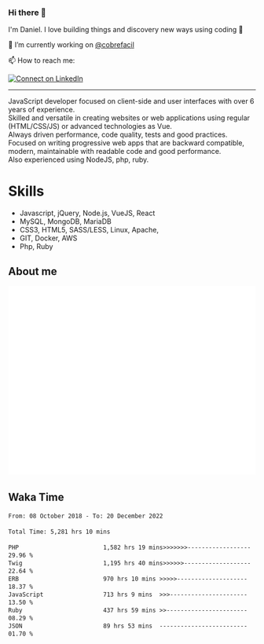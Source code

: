 ### Hi there 👋

I'm Daniel. I love building things and discovery new ways using coding :raised_hands: 

🔭 I’m currently working on [@cobrefacil](https://www.cobrefacil.com.br/)

📫 How to reach me:

[![Connect on LinkedIn](https://img.shields.io/badge/--linkedin?label=LinkedIn&logo=LinkedIn&style=social)](https://www.linkedin.com/in/daniel-cerverizzo/)

---

JavaScript developer focused on client-side and user interfaces with over 6 years of experience.  
Skilled and versatile in creating websites or web applications using regular (HTML/CSS/JS) or advanced technologies as Vue.  
Always driven performance, code quality, tests and good practices.  
 Focused on writing progressive web apps that are backward compatible, modern, maintainable with readable code and good performance.  
Also experienced using NodeJS, php, ruby. 


# Skills

 - Javascript, jQuery, Node.js, VueJS, React
 - MySQL, MongoDB, MariaDB    
 - CSS3, HTML5, SASS/LESS,  Linux, Apache,
 - GIT, Docker, AWS
 - Php, Ruby

## About me

![Metrics](/github-metrics.svg)

## Waka Time

<!--START_SECTION:waka-->

```text
From: 08 October 2018 - To: 20 December 2022

Total Time: 5,281 hrs 10 mins

PHP                        1,582 hrs 19 mins>>>>>>>------------------   29.96 %
Twig                       1,195 hrs 40 mins>>>>>>-------------------   22.64 %
ERB                        970 hrs 10 mins >>>>>--------------------   18.37 %
JavaScript                 713 hrs 9 mins  >>>----------------------   13.50 %
Ruby                       437 hrs 59 mins >>-----------------------   08.29 %
JSON                       89 hrs 53 mins  -------------------------   01.70 %
```

<!--END_SECTION:waka-->

